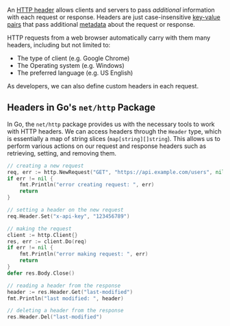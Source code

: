 An [HTTP header](https://developer.mozilla.org/en-US/docs/Glossary/HTTP_header) allows clients and servers to pass _additional_ information with each request or response. Headers are just case-insensitive [key-value pairs](https://en.wikipedia.org/wiki/Name%E2%80%93value_pair) that pass additional [metadata](https://en.wikipedia.org/wiki/Metadata) about the request or response.

HTTP requests from a web browser automatically carry with them many headers, including but not limited to:

- The type of client (e.g. Google Chrome)
- The Operating system (e.g. Windows)
- The preferred language (e.g. US English)

As developers, we can also define custom headers in each request.

## Headers in Go's `net/http` Package

In Go, the `net/http` package provides us with the necessary tools to work with HTTP headers. We can access headers through the `Header` type, which is essentially a map of string slices (`map[string][]string`). This allows us to perform various actions on our request and response headers such as retrieving, setting, and removing them.

```go
// creating a new request
req, err := http.NewRequest("GET", "https://api.example.com/users", nil)
if err != nil {
	fmt.Println("error creating request: ", err)
	return
}

// setting a header on the new request
req.Header.Set("x-api-key", "123456789")

// making the request
client := http.Client{}
res, err := client.Do(req)
if err != nil {
	fmt.Println("error making request: ", err)
	return
}
defer res.Body.Close()

// reading a header from the response
header := res.Header.Get("last-modified")
fmt.Println("last modified: ", header)

// deleting a header from the response
res.Header.Del("last-modified")
```